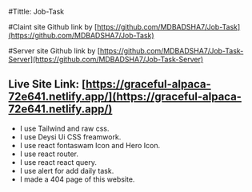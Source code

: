 #Tittle: Job-Task

#Claint site Github link by [https://github.com/MDBADSHA7/Job-Task](https://github.com/MDBADSHA7/Job-Task)

#Server site Github link by [https://github.com/MDBADSHA7/Job-Task-Server](https://github.com/MDBADSHA7/Job-Task-Server)

## Live Site Link: [https://graceful-alpaca-72e641.netlify.app/](https://graceful-alpaca-72e641.netlify.app/)

* I use Tailwind and raw css.
* I use Deysi Ui CSS freamwork.
* I use react fontaswam Icon and Hero Icon.
* I use react router.
* I use react react query.
* I use alert for add daily task.
* I made a 404 page of this website.
